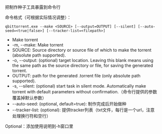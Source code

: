 把制作种子工具暴露到命令行

命令格式（可根据实际情况调整）：

`qbittorrent.exe --make <SOURCE> [--output=OUTPUT] [--silent] [--auto-seed=<true|false>] [--tracker-list=<filepath>]`

- Make torrent
- -m, --make: Make torrent
- SOURCE: Source directory or source file of which to make the torrent (absolute path supported).
- -o, --output: (optional) target location. Leaving this blank means using the same path as the source directory or file, for saving the generated torrent.
- OUTPUT: path for the generated .torrent file (only absolute path supported).
- -s, --silent: (optional) start task in silent mode. Automatically make torrent with default parameters without confirmation.（命令行提供的参数覆盖掉默认参数）
- --auto-seed: (optional, default=true): 制作完成后开始做种
- --tracker-list: (optional): 提供tracker列表（txt文件，每行是一个url，注意处理换行符和空行）

Optional：添加使用说明到-h窗口里
